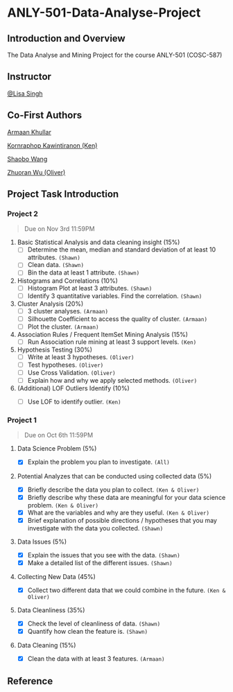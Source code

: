 # ANLY-501-Data-Analyse-Project

## Introduction and Overview
The Data Analyse and Mining Project for the course ANLY-501 (COSC-587)

## Instructor
[@Lisa Singh](http://people.cs.georgetown.edu/~singh/)

## Co-First Authors

[Armaan Khullar](https://github.com/ark317)

[Kornraphop Kawintiranon (Ken)](https://github.com/kornosk)

[Shaobo Wang](https://github.com/sw1001)

[Zhuoran Wu (Oliver)](https://github.com/WuZhuoran)

## Project Task Introduction

### Project 2
> Due on Nov 3rd 11:59PM

1. Basic Statistical Analysis and data cleaning insight (15%)
    - [ ] Determine the mean, median and standard deviation of at least 10 attributes. `(Shawn)`
    - [ ] Clean data. `(Shawn)`
    - [ ] Bin the data at least 1 attribute. `(Shawn)`
2. Histograms and Correlations (10%)
    - [ ] Histogram Plot at least 3 attributes. `(Shawn)`
    - [ ] Identify 3 quantitative variables. Find the correlation. `(Shawn)`
3. Cluster Analysis (20%)
    - [ ] 3 cluster analyses. `(Armaan)`
    - [ ] Silhouette Coefficient to access the quality of cluster. `(Armaan)`
    - [ ] Plot the cluster. `(Armaan)`
4. Association Rules / Frequent ItemSet Mining Analysis (15%)
    - [ ] Run Association rule mining at least 3 support levels. `(Ken)`
5. Hypothesis Testing (30%)
    - [ ] Write at least 3 hypotheses. `(Oliver)`
    - [ ] Test hypotheses. `(Oliver)`
    - [ ] Use Cross Validation. `(Oliver)`
    - [ ] Explain how and why we apply selected methods. `(Oliver)`
6. (Additional) LOF Outliers Identify (10%)
    - [ ] Use LOF to identify outlier. `(Ken)`


### Project 1
> Due on Oct 6th 11:59PM

1. Data Science Problem (5%)

    - [x] Explain the problem you plan to investigate. `(All)`

2. Potential Analyzes that can be conducted using collected data (5%)
    - [x] Briefly describe the data you plan to collect. `(Ken & Oliver)`
    - [x] Briefly describe why these data are meaningful for your data science problem. `(Ken & Oliver)`
    - [x] What are the variables and why are they useful. `(Ken & Oliver)`
    - [x] Brief explanation of possible directions / hypotheses that you may investigate with the data you collected. `(Shawn)`
3. Data Issues (5%)
    - [x] Explain the issues that you see with the data. `(Shawn)`
    - [x] Make a detailed list of the different issues. `(Shawn)`
4. Collecting New Data (45%)
    - [x] Collect two different data that we could combine in the future. `(Ken & Oliver)`
5. Data Cleanliness (35%)
    - [x] Check the level of cleanliness of data. `(Shawn)`
    - [x] Quantify how clean the feature is. `(Shawn)`
6. Data Cleaning (15%)
    - [x] Clean the data with at least 3 features. `(Armaan)`

## Reference
